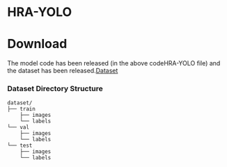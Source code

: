 # HRA-YOLO
# Download
The model code has been released (in the above codeHRA-YOLO file) and the dataset has been released.[Dataset](https://pan.baidu.com/s/1tF-qXbj8liIi452CqfocQQ?pwd=0ohb)
### Dataset Directory Structure
~~~
dataset/
├── train
    ├── images
    └── labels
└── val
    ├── images
    └── labels
└── test
    ├── images
    └── labels
